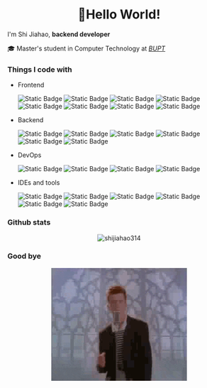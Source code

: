 <h1 align="center">👋Hello World!</h1>

I'm Shi Jiahao, **backend developer**

🎓 Master's student in Computer Technology at _<a href="http://scs.bupt.edu.cn/">BUPT</a>_

### Things I code with

- Frontend
    <p>
    <img alt="Static Badge" src="https://img.shields.io/badge/Next.js-000000?style=flat-square&logo=next.js&logoColor=white">
    <img alt="Static Badge" src="https://img.shields.io/badge/React-45b8d8?style=flat-square&logo=React&logoColor=white">
    <img alt="Static Badge" src="https://img.shields.io/badge/Tailwind_CSS-06B6D4?style=flat-square&logo=Tailwind%20CSS&logoColor=white">
    <img alt="Static Badge" src="https://img.shields.io/badge/TypeScript-3178C6?style=flat-square&logo=TypeScript&logoColor=white">
    <img alt="Static Badge" src="https://img.shields.io/badge/JavaScript-F7DF1E?style=flat-square&logo=JavaScript&logoColor=white">
    <img alt="Static Badge" src="https://img.shields.io/badge/Node.js-339933?style=flat-square&logo=Node.js&logoColor=white">
    <img alt="Static Badge" src="https://img.shields.io/badge/npm-CB3837?style=flat-square&logo=npm&logoColor=white">
    <img alt="Static Badge" src="https://img.shields.io/badge/Prettier-F7B93E?style=flat-square&logo=Prettier&logoColor=white">
    </p>

- Backend
    <p>
    <img alt="Static Badge" src="https://img.shields.io/badge/Golang-00ADD8?style=flat-square&logo=Go&logoColor=white">
    <img alt="Static Badge" src="https://img.shields.io/badge/Java-437291?style=flat-square&logo=OpenJDK&logoColor=white">
    <img alt="Static Badge" src="https://img.shields.io/badge/Python-3776AB?style=flat-square&logo=Python&logoColor=white">
    <img alt="Static Badge" src="https://img.shields.io/badge/MySQL-4479A1?style=flat-square&logo=MySQL&logoColor=white">
    <img alt="Static Badge" src="https://img.shields.io/badge/SQLite-003B57?style=flat-square&logo=SQLite&logoColor=white">
    <img alt="Static Badge" src="https://img.shields.io/badge/Redis-DC382D?style=flat-square&logo=Redis&logoColor=white">
    </p>

- DevOps
    <p>
    <img alt="Static Badge" src="https://img.shields.io/badge/Arch_Linux-1793D1?style=flat-square&logo=Arch%20Linux&logoColor=white">
    <img alt="Static Badge" src="https://img.shields.io/badge/Git-F05032?style=flat-square&logo=Git&logoColor=white">
    <img alt="Static Badge" src="https://img.shields.io/badge/Kubernetes-326CE5?style=flat-square&logo=Kubernetes&logoColor=white">
    <img alt="Static Badge" src="https://img.shields.io/badge/Docker-2496ED?style=flat-square&logo=Docker&logoColor=white">
    </p>

- IDEs and tools
    <p>
    <img alt="Static Badge" src="https://img.shields.io/badge/Visual_Studio_Code-007ACC?style=flat-square&logo=Visual%20Studio%20Code&logoColor=white">
    <img alt="Static Badge" src="https://img.shields.io/badge/Codeium-09B6A2?style=flat-square&logo=Codeium&logoColor=white">
    <img alt="Static Badge" src="https://img.shields.io/badge/Intellij_IDEA-000000?style=flat-square&logo=Intellij%20IDEA&logoColor=white">
    <img alt="Static Badge" src="https://img.shields.io/badge/PyCharm-000000?style=flat-square&logo=PyCharm&logoColor=white">
    <img alt="Static Badge" src="https://img.shields.io/badge/Apifox-F44A53?style=flat-square&logo=Apifox&logoColor=white">
    <img alt="Static Badge" src="https://img.shields.io/badge/Obsidian-7C3AED?style=flat-square&logo=Obsidian&logoColor=white">
    </p>

### Github stats

<div align="center">
<img style="" width="50%" alt="shijiahao314" src="https://github-readme-streak-stats.herokuapp.com/?user=shijiahao314&theme=tokyonight&hide_border=true" />
</div>

### Good bye

<div align="center">
<a href="https://www.youtube.com/watch?v=dQw4w9WgXcQ">
<img alt="Never Gonna Give You Up" src="images/dancing.gif" >
</a>
</div>
